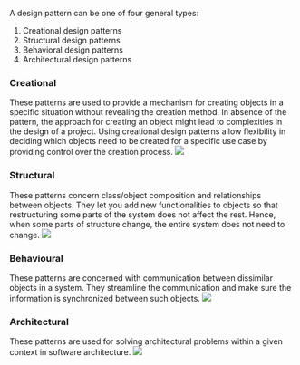 
A design pattern can be one of four general types:
1. Creational design patterns
2. Structural design patterns
3. Behavioral design patterns
4. Architectural design patterns

### Creational
These patterns are used to provide a mechanism for creating objects in a specific situation without revealing the creation method. In absence of the pattern, the approach for creating an object might lead to complexities in the design of a project.
Using creational design patterns allow flexibility in deciding which objects need to be created for a specific use case by providing control over the creation process.
![](/assets/images/2021-10-08-13-42-21.png)

### Structural
These patterns concern class/object composition and relationships between objects. They let you add new functionalities to objects so that restructuring some parts of the system does not affect the rest. Hence, when some parts of structure change, the entire system does not need to change.
![](/assets/images/2021-10-08-13-43-17.png)

### Behavioural
These patterns are concerned with communication between dissimilar objects in a system. They streamline the communication and make sure the information is synchronized between such objects.
![](/assets/images/2021-10-08-13-43-47.png)

### Architectural
These patterns are used for solving architectural problems within a given context in software architecture.
![](/assets/images/2021-10-08-13-44-15.png)
